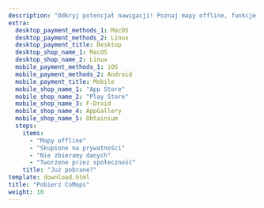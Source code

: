```yaml
---
description: "Odkryj potencjał nawigacji! Poznaj mapy offline, funkcje skupione na prywatności oraz aplikację tworzoną przez społeczność"
extra:
  desktop_payment_methods_1: MacOS
  desktop_payment_methods_2: Linux
  desktop_payment_title: Desktop
  desktop_shop_name_1: MacOS
  desktop_shop_name_2: Linux
  mobile_payment_methods_1: iOS
  mobile_payment_methods_2: Android
  mobile_payment_title: Mobile
  mobile_shop_name_1: "App Store"
  mobile_shop_name_2: "Play Store"
  mobile_shop_name_3: F-Droid
  mobile_shop_name_4: AppGallery
  mobile_shop_name_5: Obtainium
  steps:
    items:
      - "Mapy offline"
      - "Skupione na prywatności"
      - "Nie zbieramy danych"
      - "Tworzone przez społeczność"
    title: "Już pobrane?"
template: download.html
title: "Pobierz CoMaps"
weight: 10
---
```

